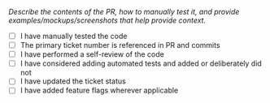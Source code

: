 _Describe the contents of the PR, how to manually test it, and provide examples/mockups/screenshots that help provide context._

- [ ] I have manually tested the code
- [ ] The primary ticket number is referenced in PR and commits
- [ ] I have performed a self-review of the code
- [ ] I have considered adding automated tests and added or deliberately did not
- [ ] I have updated the ticket status
- [ ] I have added feature flags wherever applicable